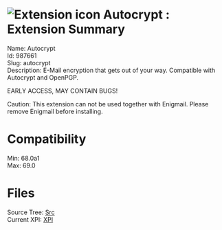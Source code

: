 # ![Extension icon](https://addons.thunderbird.net/user-media/addon_icons/987/987661-64.png?modified=b9355a97) Autocrypt : Extension Summary

Name: Autocrypt  
Id: 987661  
Slug: autocrypt  
Description: E-Mail encryption that gets out of your way. Compatible with Autocrypt and OpenPGP.

EARLY ACCESS, MAY CONTAIN BUGS!

Caution: This extension can not be used together with Enigmail. Please remove Enigmail before installing.
  

# Compatibility
Min: 68.0a1  
Max: 69.0  

# Files

Source Tree: [Src](C:/Dev/Thunderbird/ThunderKdB/xall/x68/987661-autocrypt/src)  
Current XPI: [XPI](C:/Dev/Thunderbird/ThunderKdB/xall/x68/987661-autocrypt/xpi)  




